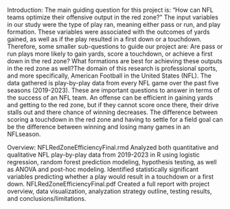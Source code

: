 Introduction: 
The main guiding question for this project is: “How can NFL teams optimize their offensive output in the red zone?” The input variables in our study were the type of play ran, 
meaning either pass or run, and play formation. These variables were associated with the outcomes of yards gained, as well as if the play resulted in a first down or a
touchdown. Therefore, some smaller sub-questions to guide our project are: Are pass or run plays more likely to gain yards, score a touchdown, or achieve a first down
in the red zone? What formations are best for achieving these outputs in the red zone as well?The domain of this research is professional sports, and more specifically, 
American Football in the United States (NFL). The data gathered is play-by-play data from every NFL game over the past five seasons (2019-2023). These are important questions 
to answer in terms of the success of an NFL team. An offense can be efficient in gaining yards and getting to the red zone, but if they cannot score once there, their drive 
stalls out and there chance of winning decreases. The difference between scoring a touchdown in the red zone and having to settle for a field goal can be the difference 
between winning and losing many games in an NFLseason. 

Overview:
NFLRedZoneEfficiencyFinal.rmd
Analyzed both quantitative and qualitative NFL play-by-play data from 2019-2023 in R using logistic regression, random forest prediction modeling, hypothesis testing, as well 
as ANOVA and post-hoc modeling. 
Identified statistically significant variables predicting whether a play would result in a touchdown or a first down. 
NFLRedZoneEfficiencyFinal.pdf
Created a full report with project overview, data visualization, analyzation strategy outline, testing results, and conclusions/limitations.
